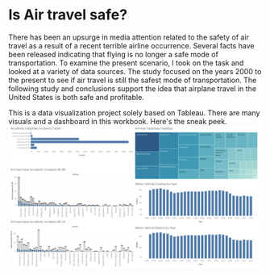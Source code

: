 # Is Air travel safe?

There has been an upsurge in media attention related to the safety of air travel as a result of a recent terrible airline occurrence. Several facts have been released indicating that flying is no longer a safe mode of transportation.
To examine the present scenario, I took on the task and looked at a variety of data sources. The study focused on the years 2000 to the present to see if air travel is still the safest mode of transportation.
The following study and conclusions support the idea that airplane travel in the United States is both safe and profitable.

This is a data visualization project solely based on Tableau. There are many visuals and a dashboard in this workbook. Here's the sneak peek.
![Dashboard](https://github.com/Yogi-DS/Portfolio-Projects/blob/main/Airline-Safety/dashboard.png)
